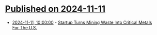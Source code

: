 # [Published on 2024-11-11](index.md)

* [2024-11-11, 10:00:00](https://soylentnews.org/article.pl?sid=24/11/10/0357206&from=rss) - [Startup Turns Mining Waste Into Critical Metals For The U.S.](https://soylentnews.org/article.pl?sid=24/11/10/0357206&from=rss)
